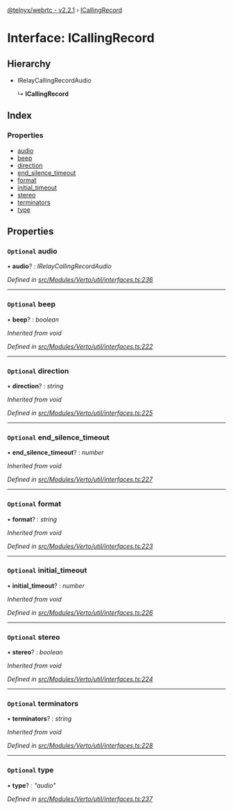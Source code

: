 [@telnyx/webrtc - v2.2.1](../README.md) › [ICallingRecord](icallingrecord.md)

# Interface: ICallingRecord

## Hierarchy

* IRelayCallingRecordAudio

  ↳ **ICallingRecord**

## Index

### Properties

* [audio](icallingrecord.md#optional-audio)
* [beep](icallingrecord.md#optional-beep)
* [direction](icallingrecord.md#optional-direction)
* [end_silence_timeout](icallingrecord.md#optional-end_silence_timeout)
* [format](icallingrecord.md#optional-format)
* [initial_timeout](icallingrecord.md#optional-initial_timeout)
* [stereo](icallingrecord.md#optional-stereo)
* [terminators](icallingrecord.md#optional-terminators)
* [type](icallingrecord.md#optional-type)

## Properties

### `Optional` audio

• **audio**? : *IRelayCallingRecordAudio*

*Defined in [src/Modules/Verto/util/interfaces.ts:236](https://github.com/team-telnyx/webrtc/blob/1cfde20/packages/js/src/Modules/Verto/util/interfaces.ts#L236)*

___

### `Optional` beep

• **beep**? : *boolean*

*Inherited from void*

*Defined in [src/Modules/Verto/util/interfaces.ts:222](https://github.com/team-telnyx/webrtc/blob/1cfde20/packages/js/src/Modules/Verto/util/interfaces.ts#L222)*

___

### `Optional` direction

• **direction**? : *string*

*Inherited from void*

*Defined in [src/Modules/Verto/util/interfaces.ts:225](https://github.com/team-telnyx/webrtc/blob/1cfde20/packages/js/src/Modules/Verto/util/interfaces.ts#L225)*

___

### `Optional` end_silence_timeout

• **end_silence_timeout**? : *number*

*Inherited from void*

*Defined in [src/Modules/Verto/util/interfaces.ts:227](https://github.com/team-telnyx/webrtc/blob/1cfde20/packages/js/src/Modules/Verto/util/interfaces.ts#L227)*

___

### `Optional` format

• **format**? : *string*

*Inherited from void*

*Defined in [src/Modules/Verto/util/interfaces.ts:223](https://github.com/team-telnyx/webrtc/blob/1cfde20/packages/js/src/Modules/Verto/util/interfaces.ts#L223)*

___

### `Optional` initial_timeout

• **initial_timeout**? : *number*

*Inherited from void*

*Defined in [src/Modules/Verto/util/interfaces.ts:226](https://github.com/team-telnyx/webrtc/blob/1cfde20/packages/js/src/Modules/Verto/util/interfaces.ts#L226)*

___

### `Optional` stereo

• **stereo**? : *boolean*

*Inherited from void*

*Defined in [src/Modules/Verto/util/interfaces.ts:224](https://github.com/team-telnyx/webrtc/blob/1cfde20/packages/js/src/Modules/Verto/util/interfaces.ts#L224)*

___

### `Optional` terminators

• **terminators**? : *string*

*Inherited from void*

*Defined in [src/Modules/Verto/util/interfaces.ts:228](https://github.com/team-telnyx/webrtc/blob/1cfde20/packages/js/src/Modules/Verto/util/interfaces.ts#L228)*

___

### `Optional` type

• **type**? : *"audio"*

*Defined in [src/Modules/Verto/util/interfaces.ts:237](https://github.com/team-telnyx/webrtc/blob/1cfde20/packages/js/src/Modules/Verto/util/interfaces.ts#L237)*
